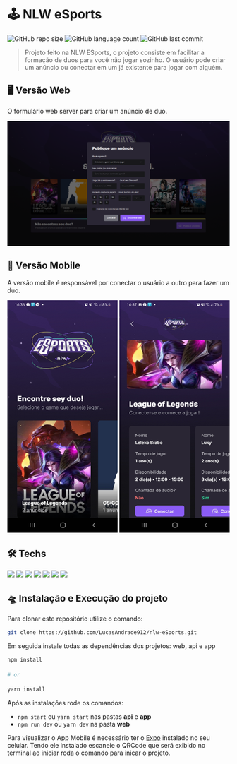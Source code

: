 # 🕹️ NLW eSports

![GitHub repo size](https://img.shields.io/github/repo-size/LucasAndrade912/nlw-esports?style=for-the-badge)
![GitHub language count](https://img.shields.io/github/languages/count/LucasAndrade912/nlw-esports?style=for-the-badge)
![GitHub last commit](https://img.shields.io/github/last-commit/LucasAndrade912/nlw-esports?style=for-the-badge)

> Projeto feito na NLW ESports, o projeto consiste em facilitar a formação de duos para você não jogar sozinho. O usuário pode criar um anúncio ou conectar em um já existente para jogar com alguém.

## 🖥️ Versão Web

O formulário web server para criar um anúncio de duo.

<img src="layouts/web.png" alt="Web Layout" />

## 📱 Versão Mobile

A versão mobile é responsável por conectar o usuário a outro para fazer um duo.

<span><img src="layouts/mobile1.jpg" alt="Mobile Layout 1" width="250" /></span>
<span><img src="layouts/mobile2.jpg" alt="Mobile Layout 2" width="250" /></span>

## 🛠️ Techs

<div>
  <img src="https://img.shields.io/badge/React-20232A?style=for-the-badge&logo=react&logoColor=61DAFB" />
  <img src="https://img.shields.io/badge/React_Native-20232A?style=for-the-badge&logo=react&logoColor=61DAFB" />
  <img src="https://img.shields.io/badge/Expo-121011?style=for-the-badge&logo=Expo&logoColor=white" />
  <img src="https://img.shields.io/badge/TypeScript-007ACC?style=for-the-badge&logo=typescript&logoColor=white" />
  <img src="https://img.shields.io/badge/Tailwind_CSS-38B2AC?style=for-the-badge&logo=tailwind-css&logoColor=white" />
  <img src="https://img.shields.io/badge/Node.js-43853D?style=for-the-badge&logo=node.js&logoColor=white" />
  <img src="https://img.shields.io/badge/Express.js-404D59?style=for-the-badge" />
</div>

## 🛸 Instalação e Execução do projeto

Para clonar este repositório utilize o comando:

```bash
git clone https://github.com/LucasAndrade912/nlw-eSports.git
```

Em seguida instale todas as dependências dos projetos: web, api e app

```bash
npm install

# or

yarn install
```

Após as instalações rode os comandos:
- `npm start` ou `yarn start` nas pastas __api__ e __app__
- `npm run dev` ou `yarn dev` na pasta __web__

Para visualizar o App Mobile é necessário ter o [Expo](https://expo.dev/) instalado no seu celular. Tendo ele instalado escaneie o QRCode que será exibido no terminal ao iniciar roda o comando para inicar o projeto.
